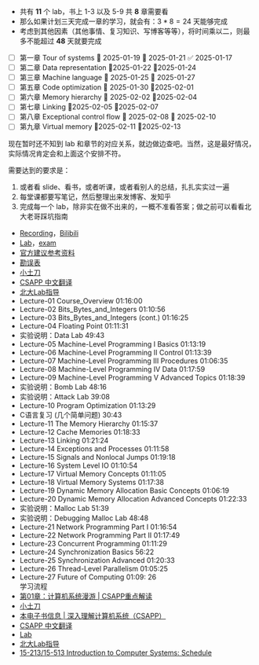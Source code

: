 - 共有 **11** 个 lab，书上 1-3 以及 5-9 共 **8** 章需要看
- 那么如果计划三天完成一章的学习，就会有：$3 * 8=24$ 天能够完成
- 考虑到其他因素（其他事情、复习知识、写博客等等），将时间乘以二，则最多不能超过 **48** 天就要完成

- [ ] 第一章 Tour of systems 🛫 2025-01-19 📅 2025-01-21 ✅ 2025-01-17
- [ ] 第二章 Data representation 🛫2025-01-22 📅2025-01-24
- [ ] 第三章 Machine language 🛫 2025-01-25 📅 2025-01-27
- [ ] 第五章 Code optimization 🛫 2025-01-30 📅2025-02-01
- [ ] 第六章 Memory hierarchy 🛫 2025-02-02 📅2025-02-04 
- [ ] 第七章 Linking 🛫2025-02-05 📅2025-02-07 
- [ ] 第八章 Exceptional control flow 🛫 2025-02-08 📅 2025-02-10
- [ ] 第九章 Virtual memory 🛫2025-02-11 📅2025-02-13 

现在暂时还不知到 lab 和章节的对应关系，就边做边查吧。当然，这是最好情况，实际情况肯定会和上面这个安排不符。

需要达到的要求是：

1. 或者看 slide、看书，或者听课，或者看别人的总结，扎扎实实过一遍
2. 每堂课都要写笔记，然后整理出来发博客、发知乎
3. 完成每一个 lab，除非实在做不出来的，一概不准看答案；做之前可以看看北大老哥踩坑指南
- [Recording](https://scs.hosted.panopto.com/Panopto/Pages/Sessions/List.aspx#folderID=%22b96d90ae-9871-4fae-91e2-b1627b43e25e%22)，[Bilibili](https://www.bilibili.com/video/BV1iW411d7hd/)
- [Lab](http://csapp.cs.cmu.edu/3e/labs.html)，[exam](http://csapp.cs.cmu.edu/3e/exams.html)
- [官方建议参考资料](http://csapp.cs.cmu.edu/3e/students.html)
- [勘误表](http://csapp.cs.cmu.edu/3e/errata.html)
- [小土刀](https://wdxtub.com/work/)
- [CSAPP 中文翻译](https://fengmuzi2003.gitbook.io/csapp3e/)
- [北大Lab指导](https://github.com/zhuozhiyongde/Introduction-To-Computer-System-2023Fall-PKU)
- Lecture-01 Course_Overview 01:16:00
- Lecture-02 Bits_Bytes_and_Integers 01:10:56
- Lecture-03 Bits_Bytes_and_Integers (cont.) 01:16:25
- Lecture-04 Floating Point 01:11:31 
- 实验说明：Data Lab 49:43
- Lecture-05 Machine-Level Programming I Basics 01:13:19
- Lecture-06 Machine-Level Programming II Control 01:13:39
- Lecture-07 Machine-Level Programming III Procedures 01:06:35
- Lecture-08 Machine-Level Programming IV Data 01:17:59
- Lecture-09 Machine-Level Programming V Advanced Topics 01:18:39
- 实验说明：Bomb Lab 48:16
- 实验说明：Attack Lab 39:08
- Lecture-10 Program Optimization 01:13:29
- C语言复习 (几个简单问题) 30:43
- Lecture-11 The Memory Hierarchy 01:15:37
- Lecture-12 Cache Memories 01:18:33
- Lecture-13 Linking 01:21:24
- Lecture-14 Exceptions and Processes 01:11:58
- Lecture-15 Signals and Nonlocal Jumps 01:19:18
- Lecture-16 System Level IO 01:10:54
- Lecture-17 Virtual Memory Concepts 01:11:05
- Lecture-18 Virtual Memory Systems 01:17:38
- Lecture-19 Dynamic Memory Allocation Basic Concepts 01:06:19
- Lecture-20 Dynamic Memory Allocation Advanced Concepts 01:22:33
- 实验说明：Malloc Lab 51:39
- 实验说明：Debugging Malloc Lab 48:48
- Lecture-21 Network Programming Part I 01:16:54
- Lecture-22 Network Programming Part II 01:17:49
- Lecture-23 Concurrent Programming 01:11:29
- Lecture-24 Synchronization Basics 56:22
- Lecture-25 Synchronization Advanced 01:20:33
- Lecture-26 Thread-Level Parallelism 01:05:25
- Lecture-27 Future of Computing 01:09: 26  
学习流程
- [第01章：计算机系统漫游 | CSAPP重点解读](https://fengmuzi2003.gitbook.io/csapp3e)
- [小土刀](https://wdxtub.com/work/)
- [本电子书信息 | 深入理解计算机系统（CSAPP）](https://hansimov.gitbook.io/csapp)
- [CSAPP 中文翻译](https://fengmuzi2003.gitbook.io/csapp3e/)
- [Lab](http://csapp.cs.cmu.edu/3e/labs.html)
- [北大Lab指导](https://github.com/zhuozhiyongde/Introduction-To-Computer-System-2023Fall-PKU)
- [15-213/15-513 Introduction to Computer Systems: Schedule](https://www.cs.cmu.edu/~213/schedule.html)
